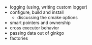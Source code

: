 - logging (using, writing custom logger)
- configure, build and install
  - discussing the cmake options
- smart pointers and ownership
- cross executor behavior
- passing data out of ginkgo
- factories